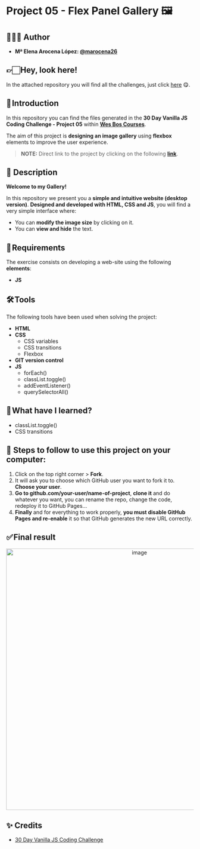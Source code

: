 # Project 05 - Flex Panel Gallery 🖼️

## 👩🏻‍💻 Author 

- **Mª Elena Arocena López: [@marocena26](https://github.com/marocena26)**

## 👉🏻 Hey, look here! 

In the attached repository you will find all the challenges, just click [here](https://github.com/marocena26/JS30-challenges) 😋.

## 🚀 Introduction

In this repository you can find the files generated in the **30 Day Vanilla JS Coding Challenge - Project 05** within **[Wes Bos Courses](https://courses.wesbos.com/)**.

The aim of this project is **designing an image gallery** using **flexbox** elements to improve the user experience.

> **NOTE:** Direct link to the project by clicking on the following **[link](https://marocena26.github.io/JS30-challenges-flex-panel-gallery/)**.

## 👾 Description 

**Welcome to my Gallery!**

In this repository we present you a **simple and intuitive website (desktop version)**. **Designed and developed with HTML, CSS and JS**, you will find a very simple interface where:

- You can **modify the image size** by clicking on it.
- You can **view and hide** the text.

## 📝 Requirements

The exercise consists on developing a web-site using the following **elements**:

- **JS**

## 🛠️ Tools

The following tools have been used when solving the project:

- **HTML**
- **CSS**
  - CSS variables
  - CSS transitions
  - Flexbox
- **GIT version control**
- **JS**
  - forEach()
  - classList.toggle()
  - addEventListener()
  - querySelectorAll()

## 📖 What have I learned?

- classList.toggle()
- CSS transitions

## 💾 Steps to follow to use this project on your computer:

1. Click on the top right corner > **Fork**.
2. It will ask you to choose which GitHub user you want to fork it to. **Choose your user**.
3. **Go to github.com/your-user/name-of-project**, **clone it** and do whatever you want, you can rename the repo, change the code, redeploy it to GitHub Pages...
4. **Finally** and for everything to work properly, **you must disable GitHub Pages and re-enable** it so that GitHub generates the new URL correctly.

## ✅ Final result

<div id="header" align="center">
<img width="700" alt="image" src="https://user-images.githubusercontent.com/113302094/228568871-2ea967a8-691e-418c-8bf3-328c9132fcdb.png">
</div>

## ✨ Credits

- [30 Day Vanilla JS Coding Challenge](https://javascript30.com/)
